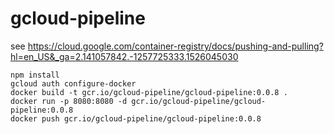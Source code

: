 # gcloud-pipeline

see https://cloud.google.com/container-registry/docs/pushing-and-pulling?hl=en_US&_ga=2.141057842.-1257725333.1526045030

```
npm install 
gcloud auth configure-docker
docker build -t gcr.io/gcloud-pipeline/gcloud-pipeline:0.0.8 .   
docker run -p 8080:8080 -d gcr.io/gcloud-pipeline/gcloud-pipeline:0.0.8
docker push gcr.io/gcloud-pipeline/gcloud-pipeline:0.0.8
